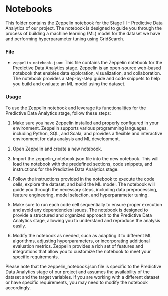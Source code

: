 
# Notebooks
This folder contains the Zeppelin notebook for the Stage III - Predictive Data Analytics of our project. The notebook is designed to guide you through the process of building a machine learning (ML) model for the dataset we have and performing hyperparameter tuning using GridSearch.

### File
- `zeppelin_notebook.json`: This file contains the Zeppelin notebook for the Predictive Data Analytics stage. Zeppelin is an open-source web-based notebook that enables data exploration, visualization, and collaboration. The notebook provides a step-by-step guide and code snippets to help you build and evaluate an ML model using the dataset.

### Usage
To use the Zeppelin notebook and leverage its functionalities for the Predictive Data Analytics stage, follow these steps:

1. Make sure you have Zeppelin installed and properly configured in your environment. Zeppelin supports various programming languages, including Python, SQL, and Scala, and provides a flexible and interactive environment for data analysis and ML development.

2. Open Zeppelin and create a new notebook.

3. Import the zeppelin_notebook.json file into the new notebook. This will load the notebook with the predefined sections, code snippets, and instructions for the Predictive Data Analytics stage.

4. Follow the instructions provided in the notebook to execute the code cells, explore the dataset, and build the ML model. The notebook will guide you through the necessary steps, including data preprocessing, feature engineering, model selection, and hyperparameter tuning.

5. Make sure to run each code cell sequentially to ensure proper execution and avoid any dependencies issues. The notebook is designed to provide a structured and organized approach to the Predictive Data Analytics stage, allowing you to understand and reproduce the analysis easily.

6. Modify the notebook as needed, such as adapting it to different ML algorithms, adjusting hyperparameters, or incorporating additional evaluation metrics. Zeppelin provides a rich set of features and integrations that allow you to customize the notebook to meet your specific requirements.


Please note that the zeppelin_notebook.json file is specific to the Predictive Data Analytics stage of our project and assumes the availability of the dataset and the target variables. If you are working with a different dataset or have specific requirements, you may need to modify the notebook accordingly.